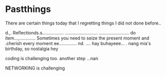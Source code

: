 # Pastthings

There are certain things today that I regretting things I did not done before..

d.,.
Reflectionds.s.................
..........................
........................
do item...,.............
Sometimes you need to seize the present moment and .cherish every moment ee..............
nd.
....
hay buhayeee...
.
nang mia's birthday, so nostalgia
hey

coding is challenging too.
another step ...nan

NETWORKING is challenging 
